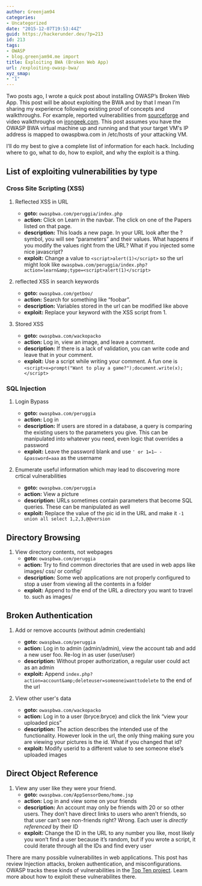 ```yaml
---
author: Greenjam94
categories:
- Uncategorized
date: "2015-12-07T19:53:44Z"
guid: https://hackerunder.dev/?p=213
id: 213
tags:
- OWASP
- blog.greenjam94.me import
title: Exploiting BWA (Broken Web App)
url: /exploiting-owasp-bwa/
xyz_smap:
- "1"
---
```


Two posts ago, I wrote a quick post about  installing OWASP’s Broken Web App.
This post will be about exploiting the BWA and by that I mean I’m sharing my experience following existing proof of concepts and walkthroughs. For example, reported vulnerabilities from [sourceforge](http://sourceforge.net/p/owaspbwa/tickets/?source=navbar) and video walkthroughs on [irongeek.com](http://www.irongeek.com/i.php?page=videos/web-application-pen-testing-tutorials-with-mutillidae). This post assumes you have the OWASP BWA virtual machine up and running and that your target VM's IP address is mapped to owaspbwa.com in /etc/hosts of your attacking VM.

I’ll do my best to give a complete list of information for each hack. Including where to go, what to do, how to exploit, and why the exploit is a thing.

## List of exploiting vulnerabilities by type

### Cross Site Scripting (XSS)

1. Reflected XSS in URL
    - **goto:** `owaspbwa.com/peruggia/index.php`
    - **action:** Click on Learn in the navbar. The click on one of the Papers listed on that page.
    - **description:** This loads a new page. In your URL look after the ? symbol, you will see “parameters” and their values. What happens if you modify the values right from the URL? What if you injected some nice javascript?
    - **exploit:** Change a value to `<script>alert(1)</script>` so the url might look like `owaspbwa.com/peruggia/index.php?action=learn&amp;type=<script>alert(1)</script>`

2. reflected XSS in search keywords
    - **goto:** `owaspbwa.com/getboo/`
    - **action:** Search for something like “foobar”.
    - **description:** Variables stored in the url can be modified like above
    - **exploit:** Replace your keyword with the XSS script from 1.

3. Stored XSS 
    - **goto:** `owaspbwa.com/wackopacko`
    - **action:** Log in, view an image, and leave a comment.
    - **description:** If there is a lack of validation, you can write code and leave that in your comment.
    - **exploit:** Use a script while writing your comment. A fun one is `<script>x=prompt("Want to play a game?");document.write(x);</script>`

### SQL Injection

1. Login Bypass 
    - **goto:** `owaspbwa.com/peruggia`
    - **action:** Log in
    - **description:** If users are stored in a database, a query is comparing the existing users to the parameters you give. This can be manipulated into whatever you need, even logic that overrides a password
    - **exploit:** Leave the password blank and use `' or 1=1– -&password=aaa` as the username

2. Enumerate useful information which may lead to discovering more crtical vulnerabilities  
    - **goto:** `owaspbwa.com/peruggia`
    - **action:** View a picture
    - **description:** URLs sometimes contain parameters that become SQL queries. These can be manipulated as well
    - **exploit:** Replace the value of the pic id in the URL and make it `-1 union all select 1,2,3,@@version`

## Directory Browsing

1. View directory contents, not webpages 
    - **goto:** `owaspbwa.com/peruggia`
    - **action:** Try to find common directories that are used in web apps like images/ css/ or config/
    - **description:** Some web applications are not properly configured to stop a user from viewing all the contents in a folder
    - **exploit:** Append to the end of the URL a directory you want to travel to. such as images/

## Broken Authentication

1. Add or remove accounts (without admin credentials) 
    - **goto:** `owaspbwa.com/peruggia`
    - **action:** Log in to admin (admin/admin), view the account tab and add a new user foo. Re-log in as user (user/user)
    - **description:** Without proper authorization, a regular user could act as an admin
    - **exploit:** Append `index.php?action=account&amp;deleteuser=someoneiwanttodelete` to the end of the url

2. View other user's data 
    - **goto:** `owaspbwa.com/wackopacko`
    - **action:** Log in to a user (bryce:bryce) and click the link “view your uploaded pics”
    - **description:** The action describes the intended use of the functionality. However look in the url, the only thing making sure you are viewing your pictures is the id. What if you changed that id?
    - **exploit:** Modify userid to a different value to see someone else’s uploaded images

## Direct Object Reference

1. View any user like they were your friend. 
    - **goto:** `owaspbwa.com/AppSensorDemo/home.jsp`
    - **action:** Log in and view some on your friends
    - **description:** An account may only be friends with 20 or so other users. They don’t have direct links to users who aren’t friends, so that user can’t see non-friends right? Wrong. Each user is *directly referenced* by their ID
    - **exploit:** Change the ID in the URL to any number you like, most likely you won’t find a user because it’s random, but if you wrote a script, it could iterate through all the IDs and find every user

There are many possible vulnerabilites in web applications. This post has review Injection attacks, broken authentication, and misconfigurations. OWASP tracks these kinds of vulnerabilities in the [Top Ten project](https://owasp.org/www-project-top-ten/). Learn more about how to exploit these vulnerabilites there.